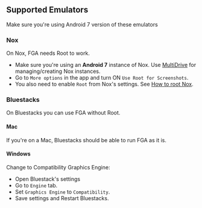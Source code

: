 ## Supported Emulators
Make sure you're using Android 7 version of these emulators

### Nox

On Nox, FGA needs Root to work.

- Make sure you're using an **Android 7** instance of Nox.
  Use [MultiDrive](https://www.bignox.com/blog/how-to-run-multiple-android-instances-with-nox-app-player/) for managing/creating Nox instances.
- Go to `More options` in the app and turn ON `Use Root for Screenshots`.
- You also need to enable `Root` from Nox's settings. See [How to root Nox](https://www.bignox.com/blog/how-to-root-nox-app-player/).

### Bluestacks

On Bluestacks you can use FGA without Root.

#### Mac
If you're on a Mac, Bluestacks should be able to run FGA as it is.

#### Windows
Change to Compatibility Graphics Engine:

- Open Bluestack's settings
- Go to `Engine` tab.
- Set `Graphics Engine` to `Compatibility`.
- Save settings and Restart Bluestacks.